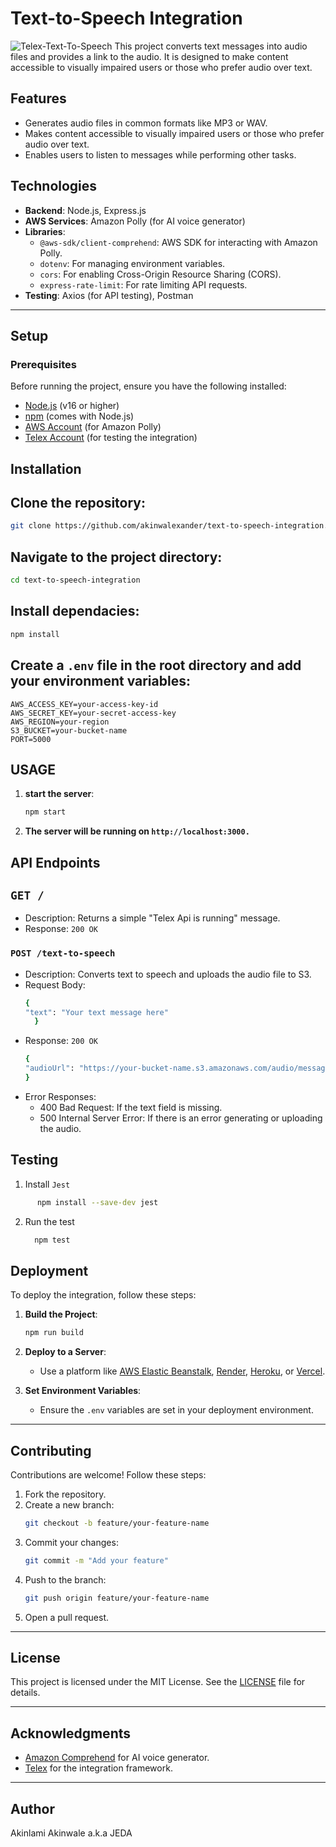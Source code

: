 # **Text-to-Speech Integration**
![Telex-Text-To-Speech](https://github.com/user-attachments/assets/ee5d3b9c-225d-4f12-868d-e4c523db5a58)
This project converts text messages into audio files and provides a link to the audio. It is designed to make content accessible to visually impaired users or those who prefer audio over text.

## **Features**

- Generates audio files in common formats like MP3 or WAV.
- Makes content accessible to visually impaired users or those who prefer audio over text.
- Enables users to listen to messages while performing other tasks.

## **Technologies**

- **Backend**: Node.js, Express.js
- **AWS Services**: Amazon Polly (for AI voice generator)
- **Libraries**:
  - `@aws-sdk/client-comprehend`: AWS SDK for interacting with Amazon Polly.
  - `dotenv`: For managing environment variables.
  - `cors`: For enabling Cross-Origin Resource Sharing (CORS).
  - `express-rate-limit`: For rate limiting API requests.
- **Testing**: Axios (for API testing), Postman

---

## **Setup**

### **Prerequisites**

Before running the project, ensure you have the following installed:

- [Node.js](https://nodejs.org/) (v16 or higher)
- [npm](https://www.npmjs.com/) (comes with Node.js)
- [AWS Account](https://aws.amazon.com/) (for Amazon Polly)
- [Telex Account](https://telex.im/) (for testing the integration)


## **Installation**

## **Clone the repository**:

```sh
git clone https://github.com/akinwalexander/text-to-speech-integration.git
```
## **Navigate to the project directory**:
```sh
cd text-to-speech-integration
```
## **Install dependacies**:
```sh
npm install
```
## **Create a `.env` file in the root directory and add your environment variables**:
```.env
AWS_ACCESS_KEY=your-access-key-id
AWS_SECRET_KEY=your-secret-access-key
AWS_REGION=your-region
S3_BUCKET=your-bucket-name
PORT=5000
```
##  **USAGE**
   1. **start the server**:
      ```sh
      npm start
      ```
   2. **The server will be running on `http://localhost:3000.`**
##  **API Endpoints**
  ## `GET /`
  * Description: Returns a simple "Telex Api is running" message.
  * Response: `200 OK`
  ### `POST /text-to-speech`
  * Description: Converts text to speech and uploads the audio file to S3.
  * Request Body:
    ```sh
    {
    "text": "Your text message here"
      }
    ```
  * Response: `200 OK`
    ```sh
    {
    "audioUrl": "https://your-bucket-name.s3.amazonaws.com/audio/message_timestamp.mp3"
    }
    ```
  * Error Responses:
      * 400 Bad Request: If the text field is missing.
      * 500 Internal Server Error: If there is an error generating or uploading the audio.
## **Testing**
   1. Install `Jest`
  ```sh
        npm install --save-dev jest
  ```
  2. Run the test
     ```sh
       npm test
     ```
## **Deployment**
  To deploy the integration, follow these steps:
  
  1. **Build the Project**:
     ```sh
     npm run build
     ```
  
  2. **Deploy to a Server**:
     - Use a platform like [AWS Elastic Beanstalk](https://aws.amazon.com/elasticbeanstalk/), [Render](https://www.render.com), [Heroku](https://www.heroku.com/), or [Vercel](https://vercel.com/).
  
  3. **Set Environment Variables**:
     - Ensure the `.env` variables are set in your deployment environment.
  
  ---
## **Contributing**
  Contributions are welcome! Follow these steps:

  1. Fork the repository.
  2. Create a new branch:
     ```bash
     git checkout -b feature/your-feature-name
     ```
  3. Commit your changes:
     ```bash
     git commit -m "Add your feature"
     ```
  4. Push to the branch:
     ```bash
     git push origin feature/your-feature-name
     ```
  5. Open a pull request.
  
  ---

## **License**

  This project is licensed under the MIT License. See the [LICENSE](LICENSE) file for details.
  
  ---

## Acknowledgments

- [Amazon Comprehend](https://aws.amazon.com/polly/) for AI voice generator.
- [Telex](https://telex.im/) for the integration framework.

---
## Author
Akinlami Akinwale a.k.a JEDA
